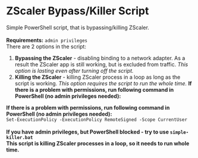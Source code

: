# ZScaler Bypass/Killer Script
Simple PowerShell script, that is bypassing/killing ZScaler.
<br><br>
<b>Requirements:</b> `admin privileges`
<br>
There are 2 options in the script:
<br>
1. <b>Bypassing the ZScaler</b> - disabling binding to a network adapter. As a result the ZScaler app is still working, but is excluded from traffic. <i>This option is lasting even after turning off the script.</i>
2. <b>Killing the ZScaler</b> - killing ZScaler process in a loop as long as the script is working. <i>This option requires the script to run the whole time.</i>
<b>If there is a problem with permissions, run following command in PowerShell (no admin privileges needed):</b>


<b>If there is a problem with permissions, run following command in PowerShell (no admin privileges needed):</b>
<br>
```Set-ExecutionPolicy -ExecutionPolicy RemoteSigned -Scope CurrentUser```
<br>
<br><b>
If you have admin privileges, but PowerShell blocked - try to use ```simple-killer.bat```
<br>
This script is killing ZScaler processes in a loop, so it needs to run whole time.
